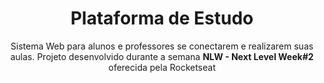 <h1 align="center">Plataforma de Estudo</h1>
<p align="center">Sistema Web para alunos e professores se conectarem e realizarem suas aulas.
 Projeto desenvolvido durante a semana <strong>NLW - Next Level Week#2</strong> oferecida pela Rocketseat</p>
